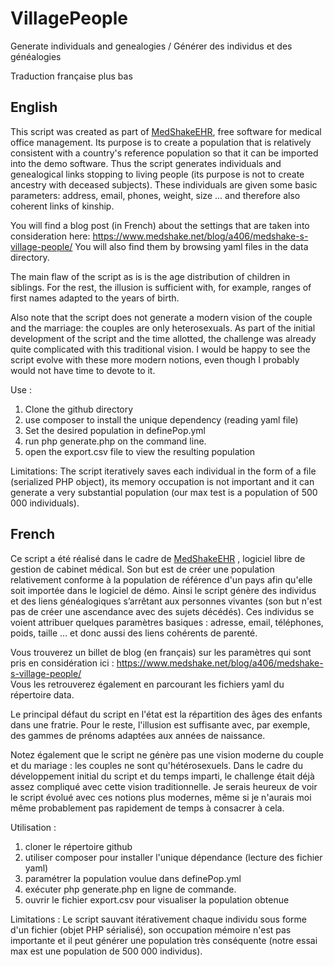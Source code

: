 # VillagePeople
Generate individuals and genealogies / Générer des individus et des généalogies

Traduction française plus bas 

## English

This script was created as part of [MedShakeEHR](https://www.logiciel-cabinet-medical.fr), free software for medical office management. Its purpose is to create a population that is relatively consistent with a country's reference population so that it can be imported into the demo software. Thus the script generates individuals and genealogical links stopping to living people (its purpose is not to create ancestry with deceased subjects). These individuals are given some basic parameters: address, email, phones, weight, size ... and therefore also coherent links of kinship.

You will find a blog post (in French) about the settings that are taken into consideration here: https://www.medshake.net/blog/a406/medshake-s-village-people/
You will also find them by browsing yaml files in the data directory.

The main flaw of the script as is is the age distribution of children in siblings. For the rest, the illusion is sufficient with, for example, ranges of first names adapted to the years of birth.

Also note that the script does not generate a modern vision of the couple and the marriage: the couples are only heterosexuals. As part of the initial development of the script and the time allotted, the challenge was already quite complicated with this traditional vision. I would be happy to see the script evolve with these more modern notions, even though I probably would not have time to devote to it.

Use :
1) Clone the github directory
2) use composer to install the unique dependency (reading yaml file)
3) Set the desired population in definePop.yml
4) run php generate.php on the command line.
5) open the export.csv file to view the resulting population

Limitations:
The script iteratively saves each individual in the form of a file (serialized PHP object), its memory occupation is not important and it can generate a very substantial population (our max test is a population of 500 000 individuals).

## French 

Ce script a été réalisé dans le cadre de [MedShakeEHR](https://www.logiciel-cabinet-medical.fr) , logiciel libre de gestion de cabinet médical. Son but est de créer une population relativement conforme à la population de référence d'un pays afin qu'elle soit importée dans le logiciel de démo. Ainsi le script génère des individus et des liens généalogiques s’arrêtant aux personnes vivantes (son but n'est pas de créer une ascendance avec des sujets décédés). Ces individus se voient attribuer quelques paramètres basiques : adresse, email, téléphones, poids, taille ... et donc aussi des liens cohérents de  parenté.  

Vous trouverez un billet de blog (en français) sur les paramètres qui sont pris en considération ici : https://www.medshake.net/blog/a406/medshake-s-village-people/  
Vous les retrouverez également en parcourant les fichiers yaml du répertoire data.

Le principal défaut du script en l'état est la répartition des âges des enfants dans une fratrie. Pour le reste, l'illusion est suffisante avec, par exemple, des gammes de prénoms adaptées aux années de naissance.

Notez également que le script ne génère pas une vision moderne du couple et du mariage : les couples ne sont qu'hétérosexuels. Dans le cadre du développement initial du script et du temps imparti, le challenge était déjà assez compliqué avec cette vision traditionnelle. Je serais heureux de voir le script évolué avec ces notions plus modernes, même si je n'aurais moi même probablement pas rapidement de temps à consacrer à cela.  

Utilisation : 
1) cloner le répertoire github
2) utiliser composer pour installer l'unique dépendance (lecture des fichier yaml)
3) paramétrer la population voulue dans definePop.yml
4) exécuter php generate.php en ligne de commande. 
5) ouvrir le fichier export.csv pour visualiser la population obtenue 

Limitations :
Le script sauvant itérativement chaque individu sous forme d'un fichier (objet PHP sérialisé), son occupation mémoire n'est pas importante et il peut générer une population très conséquente (notre essai max est une population de 500 000 individus). 
